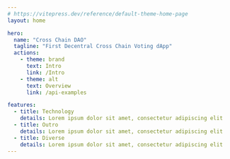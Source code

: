 ```yaml
---
# https://vitepress.dev/reference/default-theme-home-page
layout: home

hero:
  name: "Cross Chain DAO"
  tagline: "First Decentral Cross Chain Voting dApp"
  actions:
    - theme: brand
      text: Intro
      link: /Intro
    - theme: alt
      text: Overview
      link: /api-examples

features:
  - title: Technology
    details: Lorem ipsum dolor sit amet, consectetur adipiscing elit
  - title: Outro
    details: Lorem ipsum dolor sit amet, consectetur adipiscing elit
  - title: Diverse
    details: Lorem ipsum dolor sit amet, consectetur adipiscing elit
---
```


